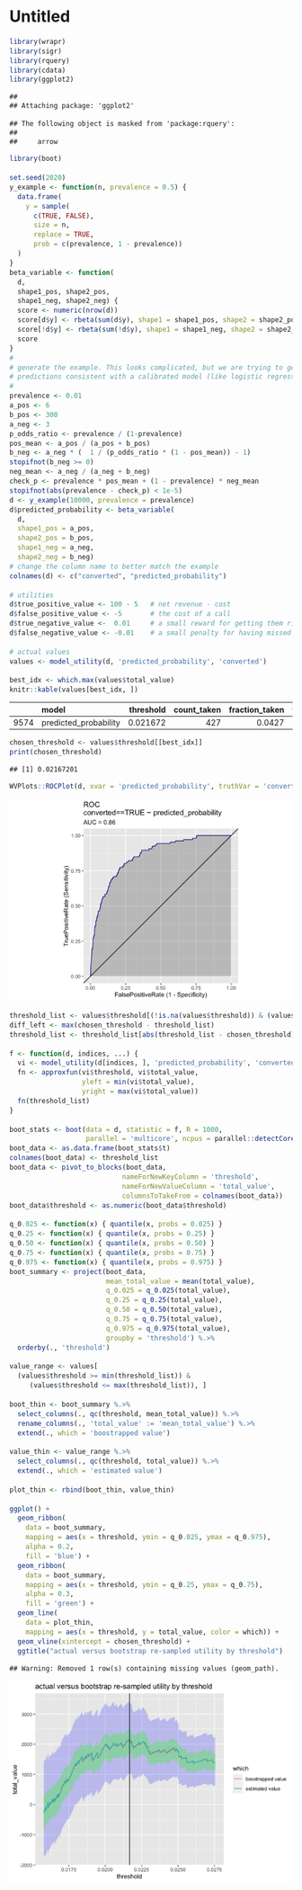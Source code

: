 Untitled
================

``` r
library(wrapr)
library(sigr)
library(rquery)
library(cdata)
library(ggplot2)
```

    ## 
    ## Attaching package: 'ggplot2'

    ## The following object is masked from 'package:rquery':
    ## 
    ##     arrow

``` r
library(boot)
       
set.seed(2020)
y_example <- function(n, prevalence = 0.5) {
  data.frame(
    y = sample(
      c(TRUE, FALSE), 
      size = n, 
      replace = TRUE,
      prob = c(prevalence, 1 - prevalence))
  )
}
beta_variable <- function(
  d, 
  shape1_pos, shape2_pos, 
  shape1_neg, shape2_neg) {
  score <- numeric(nrow(d))
  score[d$y] <- rbeta(sum(d$y), shape1 = shape1_pos, shape2 = shape2_pos)
  score[!d$y] <- rbeta(sum(!d$y), shape1 = shape1_neg, shape2 = shape2_neg)
  score
}
#
# generate the example. This looks complicated, but we are trying to generate
# predictions consistent with a calibrated model (like logistic regression)
#
prevalence <- 0.01
a_pos <- 6
b_pos <- 300
a_neg <- 3
p_odds_ratio <- prevalence / (1-prevalence)
pos_mean <- a_pos / (a_pos + b_pos)
b_neg <- a_neg * (  1 / (p_odds_ratio * (1 - pos_mean)) - 1)
stopifnot(b_neg >= 0)
neg_mean <- a_neg / (a_neg + b_neg)
check_p <- prevalence * pos_mean + (1 - prevalence) * neg_mean
stopifnot(abs(prevalence - check_p) < 1e-5)
d <- y_example(10000, prevalence = prevalence)
d$predicted_probability <- beta_variable(
  d,
  shape1_pos = a_pos, 
  shape2_pos = b_pos,
  shape1_neg = a_neg,
  shape2_neg = b_neg)
# change the column name to better match the example
colnames(d) <- c("converted", "predicted_probability")

# utilities
d$true_positive_value <- 100 - 5   # net revenue - cost
d$false_positive_value <- -5       # the cost of a call
d$true_negative_value <-  0.01     # a small reward for getting them right
d$false_negative_value <- -0.01    # a small penalty for having missed them

# actual values
values <- model_utility(d, 'predicted_probability', 'converted')

best_idx <- which.max(values$total_value)
knitr::kable(values[best_idx, ])
```

|      | model                  | threshold | count\_taken | fraction\_taken | true\_positive\_value | false\_positive\_value | true\_negative\_value | false\_negative\_value | total\_value | true\_negative\_count | false\_negative\_count | true\_positive\_count | false\_positive\_count |
| :--- | :--------------------- | --------: | -----------: | --------------: | --------------------: | ---------------------: | --------------------: | ---------------------: | -----------: | --------------------: | ---------------------: | --------------------: | ---------------------: |
| 9574 | predicted\_probability |  0.021672 |          427 |          0.0427 |                  3990 |                 \-1925 |                 95.09 |                 \-0.64 |      2159.45 |                  9509 |                     64 |                    42 |                    385 |

``` r
chosen_threshold <- values$threshold[[best_idx]]
print(chosen_threshold)
```

    ## [1] 0.02167201

``` r
WVPlots::ROCPlot(d, xvar = 'predicted_probability', truthVar = 'converted', truthTarget = TRUE, title = 'ROC')
```

![](Utility_Sampling_Distribution_files/figure-gfm/unnamed-chunk-1-1.png)<!-- -->

``` r
threshold_list <- values$threshold[(!is.na(values$threshold)) & (values$total_value >= -200)]
diff_left <- max(chosen_threshold - threshold_list)
threshold_list <- threshold_list[abs(threshold_list - chosen_threshold) <= diff_left]

f <- function(d, indices, ...) {
  vi <- model_utility(d[indices, ], 'predicted_probability', 'converted')
  fn <- approxfun(vi$threshold, vi$total_value, 
                  yleft = min(vi$total_value),
                  yright = max(vi$total_value))
  fn(threshold_list)
}

boot_stats <- boot(data = d, statistic = f, R = 1000, 
                   parallel = 'multicore', ncpus = parallel::detectCores())
boot_data <- as.data.frame(boot_stats$t)
colnames(boot_data) <- threshold_list
boot_data <- pivot_to_blocks(boot_data, 
                            nameForNewKeyColumn = 'threshold', 
                            nameForNewValueColumn = 'total_value', 
                            columnsToTakeFrom = colnames(boot_data))
boot_data$threshold <- as.numeric(boot_data$threshold)

q_0.025 <- function(x) { quantile(x, probs = 0.025) }
q_0.25 <- function(x) { quantile(x, probs = 0.25) }
q_0.50 <- function(x) { quantile(x, probs = 0.50) }
q_0.75 <- function(x) { quantile(x, probs = 0.75) }
q_0.975 <- function(x) { quantile(x, probs = 0.975) }
boot_summary <- project(boot_data,
                        mean_total_value = mean(total_value),
                        q_0.025 = q_0.025(total_value),
                        q_0.25 = q_0.25(total_value),
                        q_0.50 = q_0.50(total_value),
                        q_0.75 = q_0.75(total_value),
                        q_0.975 = q_0.975(total_value),
                        groupby = 'threshold') %.>%
  orderby(., 'threshold')

value_range <- values[
  (values$threshold >= min(threshold_list)) &
     (values$threshold <= max(threshold_list)), ]

boot_thin <- boot_summary %.>%
  select_columns(., qc(threshold, mean_total_value)) %.>%
  rename_columns(., 'total_value' := 'mean_total_value') %.>%
  extend(., which = 'boostrapped value')

value_thin <- value_range %.>%
  select_columns(., qc(threshold, total_value)) %.>%
  extend(., which = 'estimated value')

plot_thin <- rbind(boot_thin, value_thin)

ggplot() +
  geom_ribbon(
    data = boot_summary,
    mapping = aes(x = threshold, ymin = q_0.025, ymax = q_0.975),
    alpha = 0.2,
    fill = 'blue') +
  geom_ribbon(
    data = boot_summary,
    mapping = aes(x = threshold, ymin = q_0.25, ymax = q_0.75),
    alpha = 0.3,
    fill = 'green') +
  geom_line(
    data = plot_thin,
    mapping = aes(x = threshold, y = total_value, color = which)) + 
  geom_vline(xintercept = chosen_threshold) +
  ggtitle("actual versus bootstrap re-sampled utility by threshold")
```

    ## Warning: Removed 1 row(s) containing missing values (geom_path).

![](Utility_Sampling_Distribution_files/figure-gfm/unnamed-chunk-1-2.png)<!-- -->
